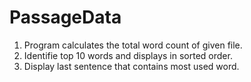 # PassageData
1. Program calculates the total word count of given file.
2. Identifie top 10 words and displays in sorted order.
3. Display last sentence that contains most used word.
